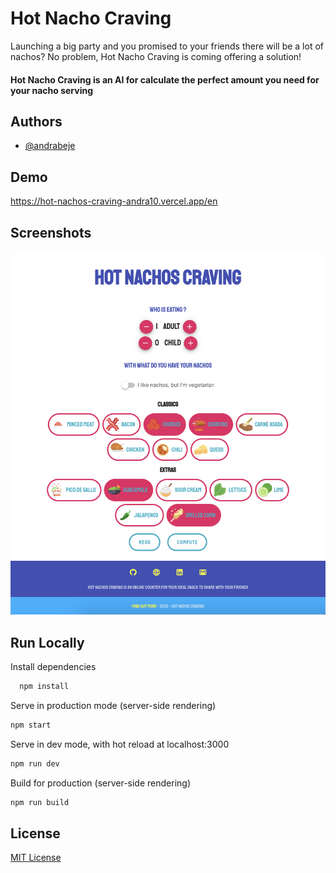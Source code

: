 
# Hot Nacho Craving

Launching a big party and you promised to your friends there will be a lot of nachos? 
No problem, Hot Nacho Craving is coming offering a solution! 
#### Hot Nacho Craving is an AI for calculate the perfect amount you need for your nacho serving





## Authors

- [@andrabeje](https://www.github.com/Andra10)


## Demo
https://hot-nachos-craving-andra10.vercel.app/en



## Screenshots

![App Screenshot](/static/hot-nachos-craving.png)


## Run Locally

Install dependencies

```bash
  npm install
```

Serve in production mode (server-side rendering)
```bash
npm start
```


Serve in dev mode, with hot reload at localhost:3000
```bash
npm run dev
```


Build for production (server-side rendering)
```bash
npm run build
```


## License

[MIT License](https://choosealicense.com/licenses/mit/)

